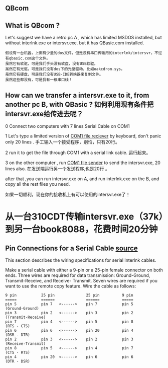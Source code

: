 QBcom
--

What is QBcom ?
----
Let's suggest we have a retro pc A , which has limited MSDOS installed, but without interlnk.exe or intersvr.exe.
but it has QBasic.com installed.
```
假设有一台机器，上面有少量的dos文件，但是没有串口传输用的interlnk/intersvr，不过有qbasic.com这个文件。
虽然它有软驱，可是我们手头没有软盘，没有USB软驱。
虽然它有光驱，可是我们没有dos下的光驱驱动，比如oakcdrom.sys。
虽然它有硬盘，可是我们没有USB-IDE转换器来复制文件。
虽然这些都没有，可是我有一根串口线！
```
How can we transfer a intersvr.exe to it, from another pc B, with QBasic ? 
如何利用现有条件把intersvr.exe给传进去呢？
----
0 Connect two computers with 7 lines Serial Cable on COM1 

1 Let's type a limited version of [COM1 file reciever](recv2.bas) by keyboard, don't panic only 20 lines . 手工输入一个接受程序，别怕，只有20行。

2 run it to get the file through COM1 with a serial link cable. 运行起来。

3 on the other computer , run  [COM1 file sender](send2.bas) to send the intersvr.exe, 20 lines also. 在发送端运行另一个发送程序,也是20行 。

after that ,you can run intersvr.exe on A, and run interlnk.exe on the B, and copy all the rest files you need.

如果一切顺利，现在你的接收机上有可以使用的intersvr.exe了！

# 从一台310CDT传输intersvr.exe（37k）到另一台book8088，花费时间20分钟

Pin Connections for a Serial Cable [source](http://www.manmrk.net/tutorials/DOS/help/interlnk.htm)
----
This section describes the wiring specifications for serial Interlnk
cables.

Make a serial cable with either a 9-pin or a 25-pin female connector on both
ends. Three wires are required for data transmission: Ground-Ground,
Transmit-Receive, and Receive- Transmit. Seven wires are required if you
want to use the remote copy feature. Wire the cable as follows:
```
9 pin           25 pin              25 pin          9 pin
=====           ======              ======          =====
pin 5           pin 7   <------>    pin 7           pin 5
(Ground-Ground)
pin 3           pin 2   <------>    pin 3           pin 2
(Transmit-Receive)
pin 7           pin 4   <------>    pin 5           pin 8
(RTS - CTS)
pin 6           pin 6   <------>    pin 20          pin 4
(DSR - DTR)
pin 2           pin 3   <------>    pin 2           pin 3
(Receive-Transmit)
pin 8           pin 5   <------>    pin 4           pin 7
(CTS - RTS)
pin 4           pin 20  <------>    pin 6           pin 6
(DTR - DSR)
```
